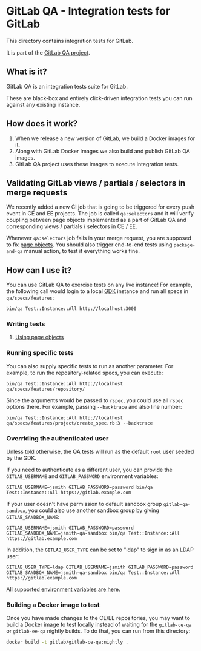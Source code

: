 # GitLab QA - Integration tests for GitLab

This directory contains integration tests for GitLab.

It is part of the [GitLab QA project](https://gitlab.com/gitlab-org/gitlab-qa).

## What is it?

GitLab QA is an integration tests suite for GitLab.

These are black-box and entirely click-driven integration tests you can run
against any existing instance.

## How does it work?

1. When we release a new version of GitLab, we build a Docker images for it.
1. Along with GitLab Docker Images we also build and publish GitLab QA images.
1. GitLab QA project uses these images to execute integration tests.

## Validating GitLab views / partials / selectors in merge requests

We recently added a new CI job that is going to be triggered for every push
event in CE and EE projects. The job is called `qa:selectors` and it will
verify coupling between page objects implemented as a part of GitLab QA
and corresponding views / partials / selectors in CE / EE.

Whenever `qa:selectors` job fails in your merge request, you are supposed to
fix [page objects](qa/page/README.md). You should also trigger end-to-end tests
using `package-and-qa` manual action, to test if everything works fine.

## How can I use it?

You can use GitLab QA to exercise tests on any live instance! For example, the
following call would login to a local [GDK] instance and run all specs in
`qa/specs/features`:

```
bin/qa Test::Instance::All http://localhost:3000
```

### Writing tests

1. [Using page objects](qa/page/README.md)

### Running specific tests

You can also supply specific tests to run as another parameter. For example, to
run the repository-related specs, you can execute:

```
bin/qa Test::Instance::All http://localhost qa/specs/features/repository/
```

Since the arguments would be passed to `rspec`, you could use all `rspec`
options there. For example, passing `--backtrace` and also line number:

```
bin/qa Test::Instance::All http://localhost qa/specs/features/project/create_spec.rb:3 --backtrace
```

### Overriding the authenticated user

Unless told otherwise, the QA tests will run as the default `root` user seeded
by the GDK.

If you need to authenticate as a different user, you can provide the
`GITLAB_USERNAME` and `GITLAB_PASSWORD` environment variables:

```
GITLAB_USERNAME=jsmith GITLAB_PASSWORD=password bin/qa Test::Instance::All https://gitlab.example.com
```

If your user doesn't have permission to default sandbox group
`gitlab-qa-sandbox`, you could also use another sandbox group by giving
`GITLAB_SANDBOX_NAME`:

```
GITLAB_USERNAME=jsmith GITLAB_PASSWORD=password GITLAB_SANDBOX_NAME=jsmith-qa-sandbox bin/qa Test::Instance::All https://gitlab.example.com
```

In addition, the `GITLAB_USER_TYPE` can be set to "ldap" to sign in as an LDAP user:

```
GITLAB_USER_TYPE=ldap GITLAB_USERNAME=jsmith GITLAB_PASSWORD=password GITLAB_SANDBOX_NAME=jsmith-qa-sandbox bin/qa Test::Instance::All https://gitlab.example.com
```

All [supported environment variables are here](https://gitlab.com/gitlab-org/gitlab-qa#supported-environment-variables).

### Building a Docker image to test

Once you have made changes to the CE/EE repositories, you may want to build a
Docker image to test locally instead of waiting for the `gitlab-ce-qa` or
`gitlab-ee-qa` nightly builds. To do that, you can run from this directory:

```sh
docker build -t gitlab/gitlab-ce-qa:nightly .
```

[GDK]: https://gitlab.com/gitlab-org/gitlab-development-kit/
